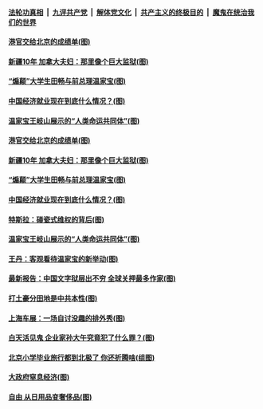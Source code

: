 ####  [法轮功真相](../../../../basic/blob/master/README.md?t=04270332) &nbsp;|&nbsp; [九评共产党](../../../../9ping.md/blob/master/README.md?t=04270332) &nbsp;|&nbsp; [解体党文化](../../../../jtdwh.md/blob/master/README.md?t=04270332)  &nbsp;|&nbsp; [共产主义的终极目的](../../../../gczydzjmd.md/blob/master/README.md?t=04270332) &nbsp;|&nbsp; [魔鬼在统治我们的世界](../../../../mgztzwmdsj.md/blob/master/README.md?t=04270332) 


#### [港官交给北京的成绩单(图)](../pages/p4/969861.md?t=04270332) 

#### [新疆10年 加拿大夫妇：那里像个巨大监狱(图)](../pages/p4/969862.md?t=04270332) 

#### [“煽颠”大学生田畅与前总理温家宝(图)](../pages/p4/969859.md?t=04270332) 

#### [中国经济就业现在到底什么情况？(图)](../pages/p4/969870.md?t=04270332) 

#### [温家宝王岐山展示的“人类命运共同体”(图)](../pages/p4/969826.md?t=04270332) 




#### [港官交给北京的成绩单(图)](../pages/p4/969861.md?t=04270332) 

#### [新疆10年 加拿大夫妇：那里像个巨大监狱(图)](../pages/p4/969862.md?t=04270332) 

#### [“煽颠”大学生田畅与前总理温家宝(图)](../pages/p4/969859.md?t=04270332) 

#### [中国经济就业现在到底什么情况？(图)](../pages/p4/969870.md?t=04270332) 

#### [特斯拉：碰瓷式维权的背后(图)](../pages/p4/969858.md?t=04270332) 

#### [温家宝王岐山展示的“人类命运共同体”(图)](../pages/p4/969826.md?t=04270332) 

#### [王丹：客观看待温家宝的新举动(图)](../pages/p4/969799.md?t=04270332) 

#### [最新报告：中国文字狱层出不穷 全球关押最多作家(图)](../pages/p4/969796.md?t=04270332) 

#### [打土豪分田地是中共本性(图)](../pages/p4/969795.md?t=04270332) 

#### [上海车展：一场自讨没趣的排外秀(图)](../pages/p4/969794.md?t=04270332) 



#### [白天活见鬼 企业家孙大午究竟犯了什么罪？(图)](../pages/p4/969735.md?t=04270332) 

#### [北京小学毕业旅行都到北极了 你还折腾啥(组图)](../pages/p4/969695.md?t=04270332) 


#### [大政府窒息经济(图)](../pages/p4/969601.md?t=04270332) 

#### [自由 从日用品变奢侈品(图)](../pages/p4/969701.md?t=04270332) 

